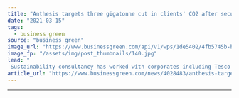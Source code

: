 ```yaml
---
title: "Anthesis targets three gigatonne cut in clients' CO2 after securing funding injection"
date: "2021-03-15"
tags: 
  - business green
source: "business green"
image_url: "https://www.businessgreen.com/api/v1/wps/1de5402/4fb5745b-b602-4a50-8f24-b99113ed1477/5/iStock-1194025411-185x114.jpg"
image_fp: "/assets/img/post_thumbnails/140.jpg"
lead: "
 Sustainability consultancy has worked with corporates including Tesco and Target to develop sustainability and carbon reduction strategies ..."
article_url: "https://www.businessgreen.com/news/4028483/anthesis-targets-gigatonne-cut-clients-co2-securing-funding-injection"
---
```


---
